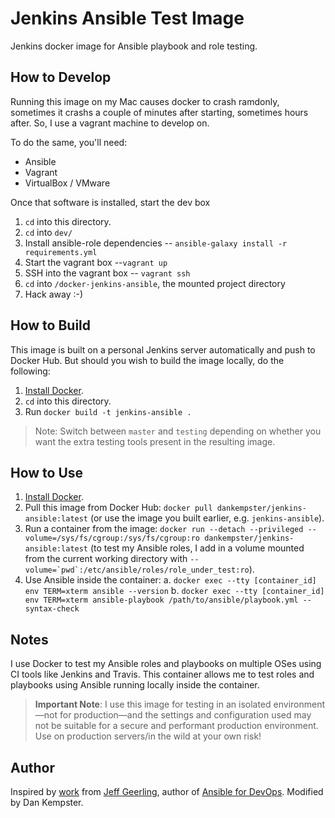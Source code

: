 # Jenkins Ansible Test Image

Jenkins docker image for Ansible playbook and role testing.

## How to Develop

Running this image on my Mac causes docker to crash ramdonly, sometimes it
crashs a couple of minutes after starting, sometimes hours after.
So, I use a vagrant machine to develop on.

To do the same, you'll need:

 - Ansible
 - Vagrant
 - VirtualBox / VMware

Once that software is installed, start the dev box

 1. `cd` into this directory.
 2. `cd` into `dev/`
 3. Install ansible-role dependencies -- `ansible-galaxy install -r requirements.yml`
 4. Start the vagrant box --`vagrant up`
 5. SSH into the vagrant box -- `vagrant ssh`
 6. `cd` into `/docker-jenkins-ansible`, the mounted project directory
 7. Hack away :-)


## How to Build

This image is built on a personal Jenkins server automatically and push to
Docker Hub. But should you wish to build the image locally, do the following:

  1. [Install Docker](https://docs.docker.com/engine/installation/).
  2. `cd` into this directory.
  3. Run `docker build -t jenkins-ansible .`

> Note: Switch between `master` and `testing` depending on whether you want the extra testing tools present in the resulting image.


## How to Use

  1. [Install Docker](https://docs.docker.com/engine/installation/).
  2. Pull this image from Docker Hub: `docker pull dankempster/jenkins-ansible:latest` (or use the image you built earlier, e.g. `jenkins-ansible`).
  3. Run a container from the image: `docker run --detach --privileged --volume=/sys/fs/cgroup:/sys/fs/cgroup:ro dankempster/jenkins-ansible:latest` (to test my Ansible roles, I add in a volume mounted from the current working directory with ``--volume=`pwd`:/etc/ansible/roles/role_under_test:ro``).
  4. Use Ansible inside the container:
    a. `docker exec --tty [container_id] env TERM=xterm ansible --version`
    b. `docker exec --tty [container_id] env TERM=xterm ansible-playbook /path/to/ansible/playbook.yml --syntax-check`


## Notes

I use Docker to test my Ansible roles and playbooks on multiple OSes using CI tools like Jenkins and Travis. This container allows me to test roles and playbooks using Ansible running locally inside the container.

> **Important Note**: I use this image for testing in an isolated environment—not for production—and the settings and configuration used may not be suitable for a secure and performant production environment. Use on production servers/in the wild at your own risk!

## Author

Inspired by [work](https://github.com/geerlingguy/docker-debian9-ansible) from [Jeff Geerling](https://www.jeffgeerling.com/), author of [Ansible for DevOps](https://www.ansiblefordevops.com/). Modified by Dan Kempster.
